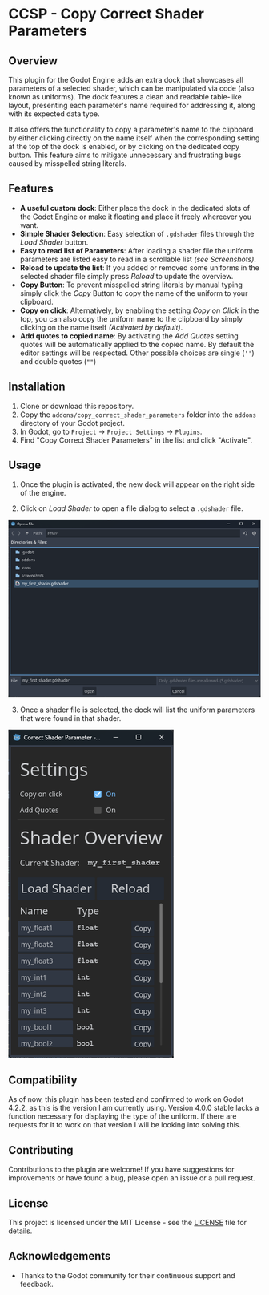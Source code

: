 # CCSP - Copy Correct Shader Parameters

## Overview
This plugin for the Godot Engine adds an extra dock that showcases all parameters of a selected shader, which can be manipulated via code (also known as uniforms). The dock features a clean and readable table-like layout, presenting each parameter's name required for addressing it, along with its expected data type.

It also offers the functionality to copy a parameter's name to the clipboard by either clicking directly on the name itself when the corresponding setting at the top of the dock is enabled, or by clicking on the dedicated copy button. This feature aims to mitigate unnecessary and frustrating bugs caused by misspelled string literals.

## Features
- **A useful custom dock**: Either place the dock in the dedicated slots of the Godot Engine or make it floating and place it freely whereever you want.
- **Simple Shader Selection**: Easy selection of `.gdshader` files through the _Load Shader_ button.
- **Easy to read list of Parameters**: After loading a shader file the uniform parameters are listed easy to read in a scrollable list _(see Screenshots)_.
- **Reload to update the list**: If you added or removed some uniforms in the selected shader file simply press _Reload_ to update the overview.
- **Copy Button**: To prevent misspelled string literals by manual typing simply click the _Copy_ Button to copy the name of the uniform to your clipboard.
- **Copy on click**: Alternatively, by enabling the setting _Copy on Click_ in the top, you can also copy the uniform name to the clipboard by simply clicking on the name itself _(Activated by default)_.
- **Add quotes to copied name**: By activating the _Add Quotes_ setting quotes will be automatically applied to the copied name. By default the editor settings will be respected. Other possible choices are single (`''`) and double quotes (`""`)

## Installation
1. Clone or download this repository.
2. Copy the `addons/copy_correct_shader_parameters` folder into the `addons` directory of your Godot project.
3. In Godot, go to `Project` -> `Project Settings` -> `Plugins`.
4. Find "Copy Correct Shader Parameters" in the list and click "Activate".

## Usage
1. Once the plugin is activated, the new dock will appear on the right side of the engine.

2. Click on _Load Shader_ to open a file dialog to select a `.gdshader` file.

![Alt Text](/screenshots/select_shader_dialog.png?raw=true "Select the shader file")

3. Once a shader file is selected, the dock will list the uniform parameters that were found in that shader.

![Alt Text](/screenshots/shader_selected.png?raw=true "See the uniforms of the shader")

## Compatibility
As of now, this plugin has been tested and confirmed to work on Godot 4.2.2, as this is the version I am currently using. Version 4.0.0 stable lacks a function necessary for displaying the type of the uniform. If there are requests for it to work on that version I will be looking into solving this.

## Contributing
Contributions to the plugin are welcome! If you have suggestions for improvements or have found a bug, please open an issue or a pull request.

## License
This project is licensed under the MIT License - see the [LICENSE](LICENSE) file for details.

## Acknowledgements
- Thanks to the Godot community for their continuous support and feedback.
